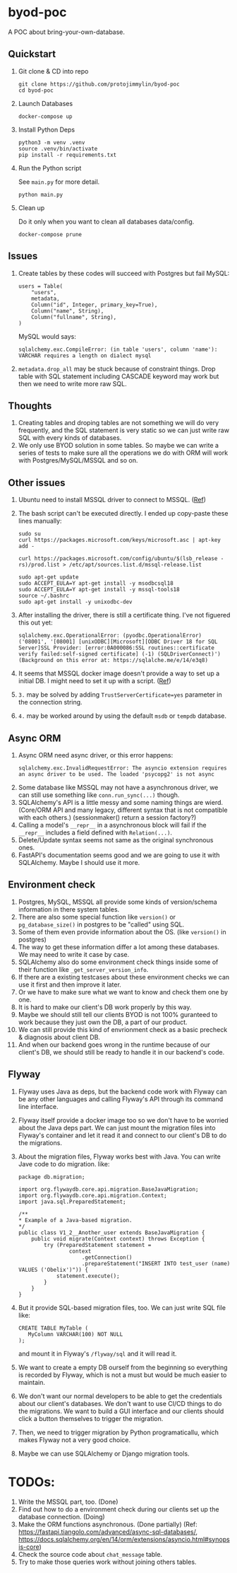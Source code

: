 # byod-poc

A POC about bring-your-own-database.

## Quickstart

1. Git clone & CD into repo

   ```
   git clone https://github.com/protojimmylin/byod-poc
   cd byod-poc
   ```

2. Launch Databases

   ```
   docker-compose up
   ```

3. Install Python Deps

   ```
   python3 -m venv .venv
   source .venv/bin/activate
   pip install -r requirements.txt
   ```

4. Run the Python script

   See `main.py` for more detail.

   ```
   python main.py
   ```

5. Clean up

   Do it only when you want to clean all databases data/config.

   ```
   docker-compose prune
   ```

## Issues

1. Create tables by these codes will succeed with Postgres but fail MySQL:

   ```
   users = Table(
       "users",
       metadata,
       Column("id", Integer, primary_key=True),
       Column("name", String),
       Column("fullname", String),
   )
   ```

   MySQL would says:

   ```
   sqlalchemy.exc.CompileError: (in table 'users', column 'name'): VARCHAR requires a length on dialect mysql
   ```

2. `metadata.drop_all` may be stuck because of constraint things. Drop table with SQL statement including CASCADE keyword may work but then we need to write more raw SQL.

## Thoughts

1. Creating tables and droping tables are not something we will do very frequently, and the SQL statement is very static so we can just write raw SQL with every kinds of databases.
2. We only use BYOD solution in some tables. So maybe we can write a series of tests to make sure all the operations we do with ORM will work with Postgres/MySQL/MSSQL and so on.

## Other issues

1. Ubuntu need to install MSSQL driver to connect to MSSQL. ([Ref](https://learn.microsoft.com/en-us/sql/connect/odbc/linux-mac/installing-the-microsoft-odbc-driver-for-sql-server?view=sql-server-ver15#ubuntu18))
2. The bash script can't be executed directly. I ended up copy-paste these lines manually:

   ```
   sudo su
   curl https://packages.microsoft.com/keys/microsoft.asc | apt-key add -

   curl https://packages.microsoft.com/config/ubuntu/$(lsb_release -rs)/prod.list > /etc/apt/sources.list.d/mssql-release.list

   sudo apt-get update
   sudo ACCEPT_EULA=Y apt-get install -y msodbcsql18
   sudo ACCEPT_EULA=Y apt-get install -y mssql-tools18
   source ~/.bashrc
   sudo apt-get install -y unixodbc-dev
   ```

3. After installing the driver, there is still a certificate thing. I've not figuered this out yet:

   ```
   sqlalchemy.exc.OperationalError: (pyodbc.OperationalError) ('08001', '[08001] [unixODBC][Microsoft][ODBC Driver 18 for SQL Server]SSL Provider: [error:0A000086:SSL routines::certificate verify failed:self-signed certificate] (-1) (SQLDriverConnect)')
   (Background on this error at: https://sqlalche.me/e/14/e3q8)
   ```

4. It seems that MSSQL docker image doesn't provide a way to set up a initial DB. I might need to set it up with a script. ([Ref](https://github.com/microsoft/mssql-docker/issues/2))

5. `3.` may be solved by adding `TrustServerCertificate=yes` parameter in the connection string.

6. `4.` may be worked around by using the default `msdb` or `tempdb` database.

## Async ORM

1. Async ORM need async driver, or this error happens:
   ```
   sqlalchemy.exc.InvalidRequestError: The asyncio extension requires an async driver to be used. The loaded 'psycopg2' is not async
   ```
2. Some database like MSSQL may not have a asynchronous driver, we can still use something like `conn.run_sync(...)` though.
3. SQLAlchemy's API is a little messy and some naming things are wierd.
   (Core/ORM API and many legacy, different syntax that is not compatible with each others.)
   (sessionmaker() return a session factory?)
4. Calling a model's `__repr__` in a asynchronous block will fail if the `__repr__` includes a field defined with `Relation(...)`.
5. Delete/Update syntax seems not same as the original synchronous ones.
6. FastAPI's documentation seems good and we are going to use it with SQLAlchemy. Maybe I should use it more.

## Environment check

1. Postgres, MySQL, MSSQL all provide some kinds of version/schema information in there system tables.
2. There are also some special function like `version()` or `pg_database_size()` in postgres to be "called" using SQL.
3. Some of them even provide information about the OS. (like `version()` in postgres)
4. The way to get these information differ a lot among these databases. We may need to write it case by case.
5. SQLAlchemy also do some environment check things inside some of their function like `_get_server_version_info`.
6. If there are a existing testcases about these environment checks we can use it first and then improve it later.
7. Or we have to make sure what we want to know and check them one by one.
8. It is hard to make our client's DB work properly by this way.
9. Maybe we should still tell our clients BYOD is not 100% guranteed to work because they just own the DB, a part of our product.
10. We can still provide this kind of envrionment check as a basic precheck & diagnosis about client DB.
11. And when our backend goes wrong in the runtime because of our client's DB, we should still be ready to handle it in our backend's code.

## Flyway

1. Flyway uses Java as deps, but the backend code work with Flyway can be any other languages and calling Flyway's API through its command line interface.
2. Flyway itself provide a docker image too so we don't have to be worried about the Java deps part. We can just mount the migration files into Flyway's container and let it read it and connect to our client's DB to do the migrations.
3. About the migration files, Flyway works best with Java. You can write Jave code to do migration. like:

   ```
   package db.migration;

   import org.flywaydb.core.api.migration.BaseJavaMigration;
   import org.flywaydb.core.api.migration.Context;
   import java.sql.PreparedStatement;

   /**
   * Example of a Java-based migration.
   */
   public class V1_2__Another_user extends BaseJavaMigration {
       public void migrate(Context context) throws Exception {
           try (PreparedStatement statement =
                   context
                       .getConnection()
                       .prepareStatement("INSERT INTO test_user (name) VALUES ('Obelix')")) {
               statement.execute();
           }
       }
   }
   ```

4. But it provide SQL-based migration files, too. We can just write SQL file like:

   ```
   CREATE TABLE MyTable (
      MyColumn VARCHAR(100) NOT NULL
   );
   ```

   and mount it in Flyway's `/flyway/sql` and it will read it.

5. We want to create a empty DB ourself from the beginning so everything is recorded by Flyway, which is not a must but would be much easier to maintain.

6. We don't want our normal developers to be able to get the credentials about our client's databases. We don't want to use CI/CD things to do the migrations. We want to build a GUI interface and our clients should click a button themselves to trigger the migration.

7. Then, we need to trigger migration by Python programaticallu, which makes Flyway not a very good choice.

8. Maybe we can use SQLAlchemy or Django migration tools.

# TODOs:

1. Write the MSSQL part, too. (Done)
2. Find out how to do a environment check during our clients set up the database connection. (Doing)
3. Make the ORM functions asynchronous. (Done partially)
   (Ref: https://fastapi.tiangolo.com/advanced/async-sql-databases/, https://docs.sqlalchemy.org/en/14/orm/extensions/asyncio.html#synopsis-core)
4. Check the source code about `chat_message` table.
5. Try to make those queries work without joining others tables.
